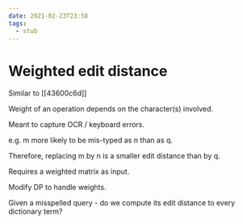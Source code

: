 ```yaml
---
date: 2021-02-23T23:58
tags: 
  - stub
---
```


# Weighted edit distance

Similar to [[43600c6d]] 

Weight of an operation depends on the character(s) involved.

Meant to capture OCR / keyboard errors.

e.g. m more likely to be mis-typed as n than as q.

Therefore, replacing m by n is a smaller edit distance than by q.

Requires a weighted matrix as input.

Modify DP to handle weights.

Given a misspelled query - do we compute its edit distance to every dictionary term?
